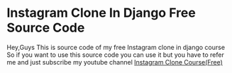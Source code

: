 # Instagram Clone In Django Free Source Code

Hey,Guys This is source code of my free Instagram clone in django course So if you want to use this source code you can use it but you have to refer me and just subscribe my youtube channel
[Instagram Clone Course(Free)](https://www.youtube.com/playlist?list=PL8VVvk39BkTgWg_NLtYZmSNzlJBLiXC4v)
